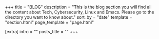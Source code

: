 +++
title = "BLOG"
description = "This is the blog section you will find all the content about Tech, Cybersecurity, Linux and Emacs. Please go to the directory you want to know about."
sort_by = "date"
template = "section.html"
page_template = "page.html"

[extra]
intro = ""
posts_title = ""
+++

